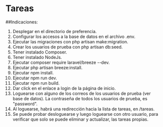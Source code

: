 # Tareas

##Indicaciones:
1. Desplegar en el directorio de preferencia.
2. Configurar los accesos a la base de datos en el archivo .env.
3. Ejecutar las migraciones con php artisan make:migration.
4. Crear los usuarios de prueba con php artisan db:seed.
5. Tener instalado Composer.
6. Tener instalado NodeJs.
7. Ejecutar composer require laravel/breeze --dev.
8. Ejecutar php artisan breeze:install.
9. Ejecutar npm install.
10. Ejecutar npm run dev.
11. Ejecutar npm run build.
12. Dar click en el enlace a login de la página de inicio.
13. Loguearse con alguno de los correos de los usuarios de prueba (ver base de datos). La contraseña de todos los usuarios de prueba, es "password".
14. Al loguearse, habrá una redirección hacia la lista de tareas, en /tareas.
15. Se puede probar desloguearse y luego loguearse con otro usuario, para verificar que solo se puede eliminar y actualizar, las tareas propias.
